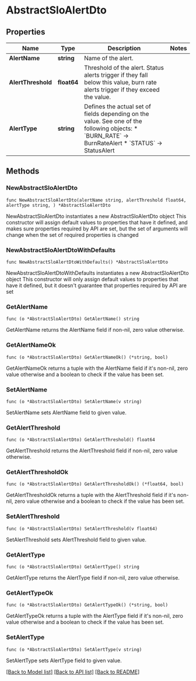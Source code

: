 # AbstractSloAlertDto

## Properties

Name | Type | Description | Notes
------------ | ------------- | ------------- | -------------
**AlertName** | **string** | Name of the alert. | 
**AlertThreshold** | **float64** | Threshold of the alert. Status alerts trigger if they fall below this value, burn rate alerts trigger if they exceed the value. | 
**AlertType** | **string** | Defines the actual set of fields depending on the value. See one of the following objects:   * &#x60;BURN_RATE&#x60; -&gt; BurnRateAlert  * &#x60;STATUS&#x60; -&gt; StatusAlert   | 

## Methods

### NewAbstractSloAlertDto

`func NewAbstractSloAlertDto(alertName string, alertThreshold float64, alertType string, ) *AbstractSloAlertDto`

NewAbstractSloAlertDto instantiates a new AbstractSloAlertDto object
This constructor will assign default values to properties that have it defined,
and makes sure properties required by API are set, but the set of arguments
will change when the set of required properties is changed

### NewAbstractSloAlertDtoWithDefaults

`func NewAbstractSloAlertDtoWithDefaults() *AbstractSloAlertDto`

NewAbstractSloAlertDtoWithDefaults instantiates a new AbstractSloAlertDto object
This constructor will only assign default values to properties that have it defined,
but it doesn't guarantee that properties required by API are set

### GetAlertName

`func (o *AbstractSloAlertDto) GetAlertName() string`

GetAlertName returns the AlertName field if non-nil, zero value otherwise.

### GetAlertNameOk

`func (o *AbstractSloAlertDto) GetAlertNameOk() (*string, bool)`

GetAlertNameOk returns a tuple with the AlertName field if it's non-nil, zero value otherwise
and a boolean to check if the value has been set.

### SetAlertName

`func (o *AbstractSloAlertDto) SetAlertName(v string)`

SetAlertName sets AlertName field to given value.


### GetAlertThreshold

`func (o *AbstractSloAlertDto) GetAlertThreshold() float64`

GetAlertThreshold returns the AlertThreshold field if non-nil, zero value otherwise.

### GetAlertThresholdOk

`func (o *AbstractSloAlertDto) GetAlertThresholdOk() (*float64, bool)`

GetAlertThresholdOk returns a tuple with the AlertThreshold field if it's non-nil, zero value otherwise
and a boolean to check if the value has been set.

### SetAlertThreshold

`func (o *AbstractSloAlertDto) SetAlertThreshold(v float64)`

SetAlertThreshold sets AlertThreshold field to given value.


### GetAlertType

`func (o *AbstractSloAlertDto) GetAlertType() string`

GetAlertType returns the AlertType field if non-nil, zero value otherwise.

### GetAlertTypeOk

`func (o *AbstractSloAlertDto) GetAlertTypeOk() (*string, bool)`

GetAlertTypeOk returns a tuple with the AlertType field if it's non-nil, zero value otherwise
and a boolean to check if the value has been set.

### SetAlertType

`func (o *AbstractSloAlertDto) SetAlertType(v string)`

SetAlertType sets AlertType field to given value.



[[Back to Model list]](../README.md#documentation-for-models) [[Back to API list]](../README.md#documentation-for-api-endpoints) [[Back to README]](../README.md)


